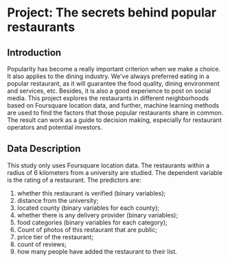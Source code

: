 # Project: The secrets behind popular restaurants

## Introduction
Popularity has become a really important criterion when we make a choice. It also applies to the dining industry. We've always preferred eating in a popular restaurant, as it will guarantee the food quality, dining environment and services, etc. Besides, it is also a good experience to post on social media. This project explores the restaurants in different neighborhoods based on Foursquare location data, and further, machine learning methods are used to find the factors that those popular restaurants share in common. The result can work as a guide to decision making, especially for restaurant operators and potential investors.

## Data Description
This study only uses Foursquare location data. The restaurants within a radius of 6 kilometers from a university are studied. The dependent variable is the rating of a restaurant. The predictors are:
1. whether this restaurant is verified (binary variables);
2. distance from the university;
3. located county (binary variables for each county);
4. whether there is any delivery provider (binary variables);
5. food categories (binary variables for each category);
6. Count of photos of this restaurant that are public;
7. price tier of the restaurant;
8. count of reviews;
9. how many people have added the restaurant to their list.


